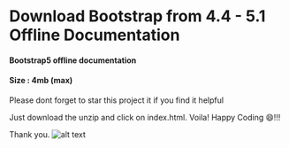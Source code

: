 # Download Bootstrap from 4.4 - 5.1 Offline Documentation

#### Bootstrap5  offline documentation

#### Size : 4mb (max)

Please dont forget to star this project it if you find it helpful

Just download the unzip and click on index.html.
Voila! Happy Coding 😄!!!

Thank you.
![alt text](https://libracoder-utility.s3.amazonaws.com/bs5.png)
